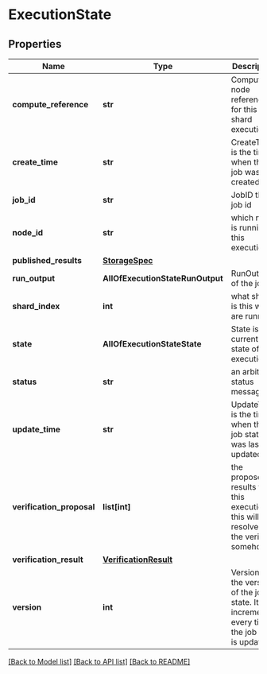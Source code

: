 # ExecutionState

## Properties
Name | Type | Description | Notes
------------ | ------------- | ------------- | -------------
**compute_reference** | **str** | Compute node reference for this shard execution | [optional] 
**create_time** | **str** | CreateTime is the time when the job was created. | [optional] 
**job_id** | **str** | JobID the job id | [optional] 
**node_id** | **str** | which node is running this execution | [optional] 
**published_results** | [**StorageSpec**](StorageSpec.md) |  | [optional] 
**run_output** | **AllOfExecutionStateRunOutput** | RunOutput of the job | [optional] 
**shard_index** | **int** | what shard is this we are running | [optional] 
**state** | **AllOfExecutionStateState** | State is the current state of the execution | [optional] 
**status** | **str** | an arbitrary status message | [optional] 
**update_time** | **str** | UpdateTime is the time when the job state was last updated. | [optional] 
**verification_proposal** | **list[int]** | the proposed results for this execution this will be resolved by the verifier somehow | [optional] 
**verification_result** | [**VerificationResult**](VerificationResult.md) |  | [optional] 
**version** | **int** | Version is the version of the job state. It is incremented every time the job state is updated. | [optional] 

[[Back to Model list]](../README.md#documentation-for-models) [[Back to API list]](../README.md#documentation-for-api-endpoints) [[Back to README]](../README.md)

